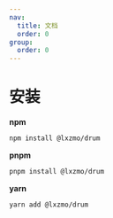 ```yaml
---
nav:
  title: 文档
  order: 0
group:
  order: 0
---
```


# 安装

**npm**

```bash
npm install @lxzmo/drum
```

**pnpm**

```bash
pnpm install @lxzmo/drum
```

**yarn**

```bash
yarn add @lxzmo/drum
```